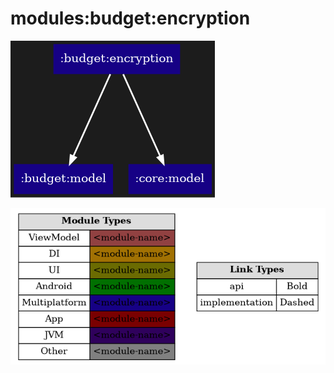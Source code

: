 # modules:budget:encryption

<!--region chart-->
![chart](atlas/chart.png)

![legend](../../../atlas/legend.png)
<!--endregion-->